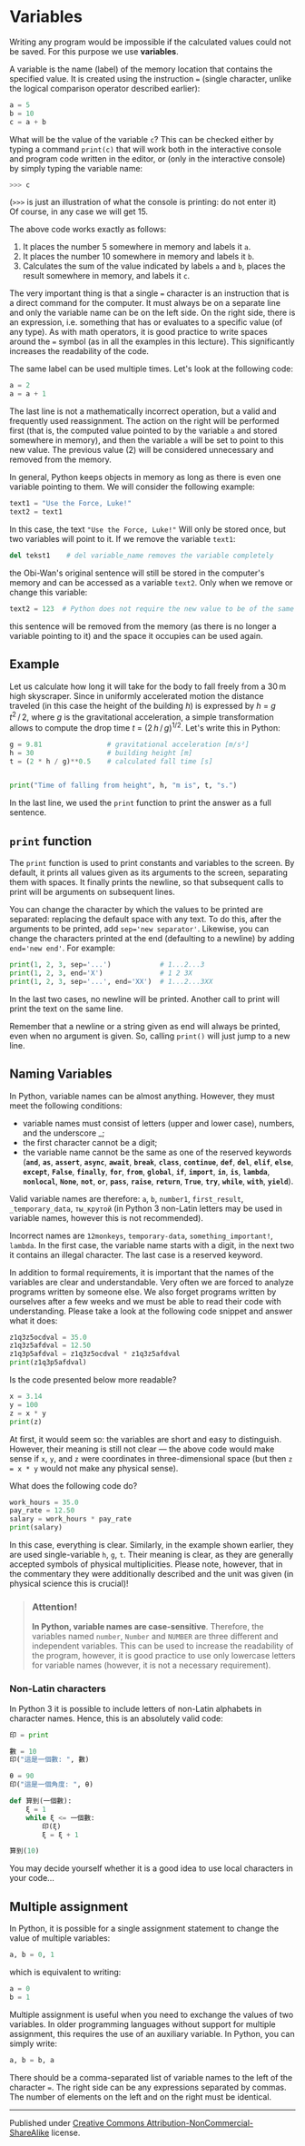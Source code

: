 # Variables

Writing any program would be impossible if the calculated values could not be saved.  For this purpose we use **variables**.

A variable is the name (label) of the memory location that contains the specified value. It is created using the instruction `=` (single character, unlike the logical comparison operator described earlier):

```python
a = 5
b = 10
c = a + b
```

What will be the value of the variable `c`? This can be checked either by typing a command `print(c)` that will work both in the interactive console and program code written in the editor, or (only in the interactive console) by simply typing the variable name:

```python
>>> c
```

(`>>>` is just an illustration of what the console is printing: do not enter it)  
Of course, in any case we will get 15.

The above code works exactly as follows:

1. It places the number 5 somewhere in memory and labels it `a`.
2. It places the number 10 somewhere in memory and labels it `b`.
3. Calculates the sum of the value indicated by labels `a` and `b`, places the result somewhere in memory, and labels it `c`.

The very important thing is that a single `=` character is an instruction that is a direct command for the computer. It must always be on a separate line and only the variable name can be on the left side. On the right side, there is an expression, i.e. something that has or evaluates to a specific value (of any type). As with math operators, it is good practice to write spaces around the `=` symbol (as in all the examples in this lecture). This significantly increases the readability of the code.

The same label can be used multiple times. Let's look at the following code:

```python
a = 2
a = a + 1
```

The last line is not a mathematically incorrect operation, but a valid and frequently used reassignment. The action on the right will be performed first (that is, the computed value pointed to by the variable `a` and stored somewhere in memory), and then the variable `a` will be set to point to this new value. The previous value (2) will be considered unnecessary and removed from the memory.

In general, Python keeps objects in memory as long as there is even one variable pointing to them. We will consider the following example:

```python
text1 = "Use the Force, Luke!"
text2 = text1
```

In this case, the text `"Use the Force, Luke!"` Will only be stored once, but two variables will point to it. If we remove the variable `text1`:

```python
del tekst1    # del variable_name removes the variable completely
```

the Obi-Wan's original sentence will still be stored in the computer's memory and can be accessed as a variable `text2`. Only when we remove or change this variable:

```python
text2 = 123  # Python does not require the new value to be of the same type
```

this sentence will be removed from the memory (as there is no longer a variable pointing to it) and the space it occupies can be used again.

## Example

Let us calculate how long it will take for the body to fall freely from a 30 m high skyscraper. Since in uniformly accelerated motion the distance traveled (in this case the height of the building _h_) is expressed by  _h_ = _g_ _t_<sup>2</sup> / 2, where _g_ is the gravitational acceleration, a simple transformation allows to compute the drop time _t_ = (2 _h_ / _g_)<sup>1/2</sup>. Let's write this in Python:

```python
g = 9.81                # gravitational acceleration [m/s²]
h = 30                  # building height [m]
t = (2 * h / g)**0.5    # calculated fall time [s]


print("Time of falling from height", h, "m is", t, "s.")
```

In the last line, we used the `print` function to print the answer as a full sentence.

## `print` function

The `print` function is used to print constants and variables to the screen. By default, it prints all values given as its arguments to the screen, separating them with spaces. It finally prints the newline, so that subsequent calls to print will be arguments on subsequent lines.

You can change the character by which the values to be printed are separated: replacing the default space with any text. To do this, after the arguments to be printed, add `sep='new separator'`. Likewise, you can change the characters printed at the end (defaulting to a newline) by adding `end='new end'`. For example:

```python
print(1, 2, 3, sep='...')            # 1...2...3
print(1, 2, 3, end='X')              # 1 2 3X
print(1, 2, 3, sep='...', end='XX')  # 1...2...3XX
```

In the last two cases, no newline will be printed. Another call to print will print the text on the same line.

Remember that a newline or a string given as end will always be printed, even when no argument is given. So, calling `print()` will just jump to a new line.

## Naming Variables

In Python, variable names can be almost anything. However, they must meet the following conditions:

* variable names must consist of letters (upper and lower case), numbers, and the underscore _;
* the first character cannot be a digit;
* the variable name cannot be the same as one of the reserved keywords (**`and`**, **`as`**, **`assert`**, **`async`**, **`await`**, **`break`**, **`class`**, **`continue`**, **`def`**, **`del`**, **`elif`**, **`else`**, **`except`**, **`False`**, **`finally`**, **`for`**, **`from`**, **`global`**, **`if`**, **`import`**, **`in`**, **`is`**, **`lambda`**, **`nonlocal`**, **`None`**, **`not`**, **`or`**, **`pass`**, **`raise`**, **`return`**, **`True`**, **`try`**, **`while`**, **`with`**, **`yield`**).

Valid variable names are therefore: `a`, `b`, `number1`, `first_result`, `_temporary_data`, `ты_крутой` (in Python 3 non-Latin letters may be used in variable names, however this is not recommended).

Incorrect names are `12monkeys`, `temporary-data`, `something_important!`, `lambda`. In the first case, the variable name starts with a digit, in the next two it contains an illegal character. The last case is a reserved keyword.

In addition to formal requirements, it is important that the names of the variables are clear and understandable. Very often we are forced to analyze programs written by someone else. We also forget programs written by ourselves after a few weeks and we must be able to read their code with understanding. Please take a look at the following code snippet and answer what it does:

```python
z1q3z5ocdval = 35.0 
z1q3z5afdval = 12.50
z1q3p5afdval = z1q3z5ocdval * z1q3z5afdval
print(z1q3p5afdval)
```

Is the code presented below more readable?

```python
x = 3.14 
y = 100 
z = x * y 
print(z)
```

At first, it would seem so: the variables are short and easy to distinguish. However, their meaning is still not clear — the above code would make sense if `x`, `y`, and `z` were coordinates in three-dimensional space (but then `z = x * y` would not make any physical sense).

What does the following code do?

```python
work_hours = 35.0 
pay_rate = 12.50 
salary = work_hours * pay_rate
print(salary)
```

In this case, everything is clear. Similarly, in the example shown earlier, they are used single-variable `h`, `g`, `t`. Their meaning is clear, as they are generally accepted symbols of physical multiplicities. Please note, however, that in the commentary they were additionally described and the unit was given (in physical science this is crucial)!

> ### Attention!
>
> **In Python, variable names are case-sensitive**. Therefore, the variables named `number`, `Number` and `NUMBER` are three different and independent variables. This can be used to increase the readability of the program, however, it is good practice to use only lowercase letters for variable names (however, it is not a necessary requirement).

### Non-Latin characters

In Python 3 it is possible to include letters of non-Latin alphabets in character names. Hence, this is an absolutely valid code:

```python
印 = print

數 = 10
印("這是一個數: ", 數)

θ = 90
印("這是一個角度: ", θ)

def 算到(一個數):
    ξ = 1
    while ξ <= 一個數:
        印(ξ)
        ξ = ξ + 1

算到(10)
```

You may decide yourself whether it is a good idea to use local characters in your code...

## Multiple assignment

In Python, it is possible for a single assignment statement to change the value of multiple variables:

```python
a, b = 0, 1
```

which is equivalent to writing:

```python
a = 0 
b = 1
```

Multiple assignment is useful when you need to exchange the values of two variables. In older programming languages without support for multiple assignment, this requires the use of an auxiliary variable. In Python, you can simply write:

```python
a, b = b, a
```

There should be a comma-separated list of variable names to the left of the character `=`. The right side can be any expressions separated by commas. The number of elements on the left and on the right must be identical.


<hr />

Published under [Creative Commons Attribution-NonCommercial-ShareAlike](https://creativecommons.org/licenses/by-nc-sa/4.0/) license.
